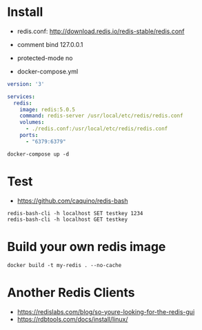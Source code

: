 # Install

- redis.conf: http://download.redis.io/redis-stable/redis.conf
- comment bind 127.0.0.1
- protected-mode no

- docker-compose.yml
```yaml
version: '3'

services:
  redis:
    image: redis:5.0.5
    command: redis-server /usr/local/etc/redis/redis.conf
    volumes:
      - ./redis.conf:/usr/local/etc/redis/redis.conf
    ports:
      - "6379:6379"
```

```shell
docker-compose up -d
```

# Test
- https://github.com/caquino/redis-bash
```shell
redis-bash-cli -h localhost SET testkey 1234
redis-bash-cli -h localhost GET testkey
```

# Build your own redis image
```shell
docker build -t my-redis . --no-cache
```

# Another Redis Clients
- https://redislabs.com/blog/so-youre-looking-for-the-redis-gui
- https://rdbtools.com/docs/install/linux/
